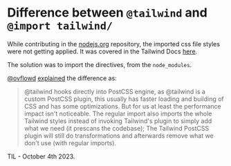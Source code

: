 # Difference between `@tailwind` and `@import tailwind/`

While contributing in the [nodejs.org](https://github.com/nodejs/nodejs.org/) repository, the imported css file styles were not getting applied. It was covered in the Tailwind Docs [here](https://tailwindcss.com/docs/using-with-preprocessors#build-time-imports).

The solution was to import the directives, from the `node_modules`.

[@ovflowd](https://github.com/ovflowd) [explained](https://github.com/nodejs/nodejs.org/pull/5957#discussion_r1344718097) the difference as:

> @tailwind hooks directly into PostCSS engine, as @tailwind is a custom PostCSS plugin, this usually has faster loading and building of CSS and has some optimizations. But for us at least the performance impact isn't noticeable. The regular import also imports the whole Tailwind styles instead of invoking Tailwind's plugin to simply add what we need (it prescans the codebase); The Tailwind PostCSS plugin will still do transformations and afterwards remove what we don't use (with regular imports).

TIL - October 4th 2023.
